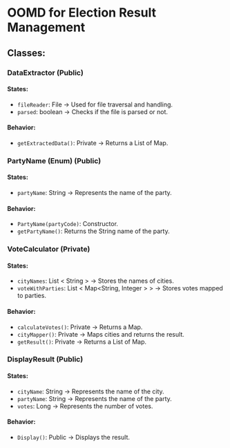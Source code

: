 # OOMD for Election Result Management

## Classes:

### DataExtractor (Public)
#### States:
- `fileReader`: File -> Used for file traversal and handling.
- `parsed`: boolean -> Checks if the file is parsed or not.

#### Behavior:
- `getExtractedData()`: Private -> Returns a List of Map.

### PartyName (Enum) (Public)
#### States:
- `partyName`: String -> Represents the name of the party.

#### Behavior:
- `PartyName(partyCode)`: Constructor.
- `getPartyName()`: Returns the String name of the party.

### VoteCalculator (Private)
#### States:
- `cityNames`: List < String > -> Stores the names of cities.
- `voteWithParties`: List < Map<String, Integer > > -> Stores votes mapped to parties.

#### Behavior:
- `calculateVotes()`: Private -> Returns a Map.
- `cityMapper()`: Private -> Maps cities and returns the result.
- `getResult()`: Private -> Returns a List of Map.

### DisplayResult (Public)
#### States:
- `cityName`: String -> Represents the name of the city.
- `partyName`: String -> Represents the name of the party.
- `votes`: Long -> Represents the number of votes.

#### Behavior:
- `Display()`: Public -> Displays the result.
